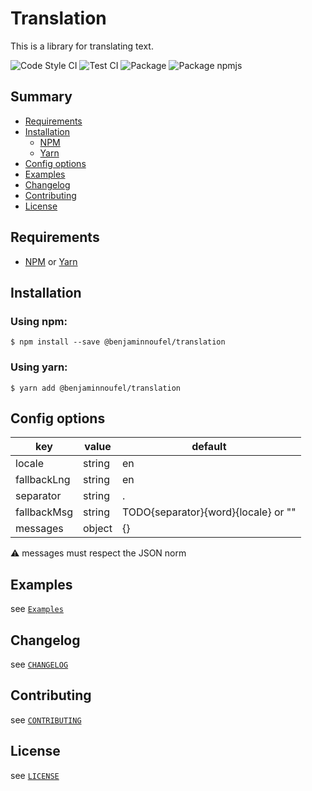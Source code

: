 # Translation

This is a library for translating text.

![Code Style CI](https://github.com/benjaminnoufel/translation/workflows/Code%20Style%20CI/badge.svg)
![Test CI](https://github.com/benjaminnoufel/translation/workflows/Test%20CI/badge.svg)
![Package](https://github.com/benjaminnoufel/translation/workflows/Package/badge.svg)
![Package npmjs](https://github.com/benjaminnoufel/translation/workflows/Package%20npmjs/badge.svg)

## Summary

- [Requirements](#requirements)
- [Installation](#installation)
  - [NPM](#using-npm)
  - [Yarn](#using-yarn)
- [Config options](#config-options)
- [Examples](#examples)
- [Changelog](#changelog)
- [Contributing](#contributing)
- [License](#license)

## Requirements

- [NPM][npm] or [Yarn][yarn]

## Installation

### Using npm:

```console
$ npm install --save @benjaminnoufel/translation
```

### Using yarn:

```console
$ yarn add @benjaminnoufel/translation
```

## Config options

| key | value | default |
| ------ | ----- | ------ |
| locale | string | en |
| fallbackLng | string | en |
| separator | string | . |
| fallbackMsg | string | TODO{separator}{word}{locale} or ""|
| messages | object | {} |

:warning: messages must respect the JSON norm

## Examples

see [`Examples`](./examples)

## Changelog

see [`CHANGELOG`](./CHANGELOG.md)

## Contributing

see [`CONTRIBUTING`](./CONTRIBUTING.md)

## License

see [`LICENSE`](./LICENSE)

[npm]: https://www.npmjs.com/
[yarn]: https://yarnpkg.com/
